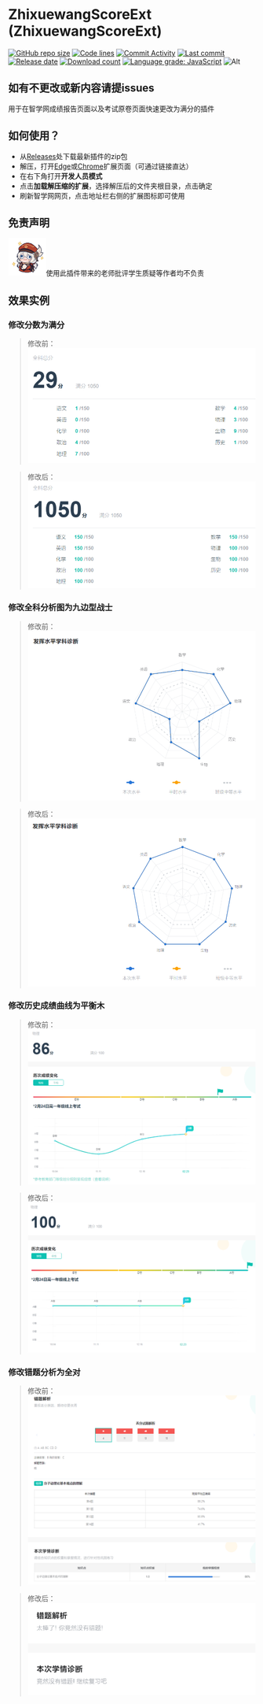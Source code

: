 # ZhixuewangScoreExt (ZhixuewangScoreExt)
[![GitHub repo size](https://img.shields.io/github/repo-size/aquamarine5/ZhixuewangScoreExt)](https://github.com/aquamarine5/ZhixuewangScoreExt)
[![Code lines](https://img.shields.io/tokei/lines/github/aquamarine5/ZhixuewangScoreExt)](https://github.com/aquamarine5/ZhixuewangScoreExt)
[![Commit Activity](https://img.shields.io/github/commit-activity/m/aquamarine5/ZhixuewangScoreExt)]()
[![Last commit](https://img.shields.io/github/last-commit/aquamarine5/ZhixuewangScoreExt)]()
[![Release date](https://img.shields.io/github/release-date-pre/aquamarine5/ZhixuewangScoreExt)]()
[![Download count](https://img.shields.io/github/downloads/aquamarine5/ZhixuewangScoreExt/total)]()
[![Language grade: JavaScript](https://img.shields.io/lgtm/grade/javascript/g/aquamarine5/ZhixuewangScoreExt.svg?logo=lgtm&logoWidth=18)](https://lgtm.com/projects/g/aquamarine5/ZhixuewangScoreExt/context:javascript)
![Alt](https://repobeats.axiom.co/api/embed/55b0946e57e5680f4a865aeb6f1b25f7e55d600e.svg "Repobeats analytics image")  
## **如有不更改或新内容请提issues**
用于在智学网成绩报告页面以及考试原卷页面快速更改为满分的插件
## 如何使用？
- 从[Releases](https://github.com/aquamarine5/ZhixuewangScoreExt/releases)处下载最新插件的zip包
- 解压，打开[Edge](edge://extensions/)或[Chrome](chrome://extensions/)扩展页面（可通过链接直达）
- 在右下角打开**开发人员模式**
- 点击**加载解压缩的扩展**，选择解压后的文件夹根目录，点击确定
- 刷新智学网网页，点击地址栏右侧的扩展图标即可使用
## 免责声明
<img src="README_images/klee_emoji.png" width="77" alt="rickroll">使用此插件带来的老师批评学生质疑等作者均不负责
## 效果实例
### 修改分数为满分
> 修改前：
> [![previous_score](README_images/previous_score.png)]()

> 修改后：
> [![changed_score](README_images/changed_score.png)]()
### 修改全科分析图为九边型战士
> 修改前：
> [![previous_analysis](README_images/previous_analysis.png)]()

> 修改后：
> [![changed_analysis](README_images/changed_analysis.png)]()
### 修改历史成绩曲线为平衡木
> 修改前：
> [![previous_scorerank](README_images/previous_scoreRank.png)]()

> 修改后：
> [![changed_scorerank](README_images/changed_scoreRank.png)]()
### 修改错题分析为全对
> 修改前：
> [![previous_error](README_images/previous_error.png)]()

> 修改后：  
> [![changed_error](README_images/changed_error.png)]()
